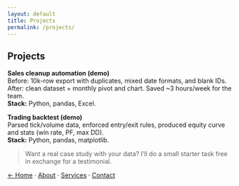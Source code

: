 ```yaml
---
layout: default
title: Projects
permalink: /projects/
---
```


## Projects
**Sales cleanup automation (demo)**  
Before: 10k-row export with duplicates, mixed date formats, and blank IDs.  
After: clean dataset + monthly pivot and chart. Saved ~3 hours/week for the team.  
**Stack:** Python, pandas, Excel.

**Trading backtest (demo)**  
Parsed tick/volume data, enforced entry/exit rules, produced equity curve and stats (win rate, PF, max DD).  
**Stack:** Python, pandas, matplotlib.

> Want a real case study with your data? I’ll do a small starter task free in exchange for a testimonial.

[← Home](/Portfolio/) · [About](/Portfolio/about/) · [Services](/Portfolio/services/) · [Contact](/Portfolio/contact/)

